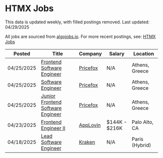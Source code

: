 # HTMX Jobs

This data is updated weekly, with filled postings removed. Last updated: 04/29/2025

All jobs are sourced from [algojobs.io](https://algojobs.io/). For more recent postings, see: [HTMX Jobs](https://algojobs.io/jobs/htmx)

| Posted | Title | Company | Salary | Location |
| --- | --- | --- | --- | --- |
| 04/25/2025 | [Frontend Software Engineer](https://algojobs.io/jobs/3903009) | [Pricefox](https://algojobs.io/company/pricefox/) | N/A | Athens, Greece |
| 04/25/2025 | [Software Engineer](https://algojobs.io/jobs/3903010) | [Pricefox](https://algojobs.io/company/pricefox/) | N/A | Athens, Greece |
| 04/25/2025 | [Junior Frontend Software Engineer](https://algojobs.io/jobs/3903008) | [Pricefox](https://algojobs.io/company/pricefox/) | N/A | Athens, Greece |
| 04/23/2025 | [Frontend Engineer II](https://algojobs.io/jobs/3878639) | [AppLovin](https://algojobs.io/company/applovin/) | $144K - $216K | Palo Alto, CA |
| 04/18/2025 | [Lead Software Engineer](https://algojobs.io/jobs/3838731) | [Kraken ](https://algojobs.io/company/kraken123/) | N/A | Paris (Hybrid) |